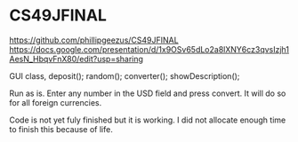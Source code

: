 # CS49JFINAL


https://github.com/phillipgeezus/CS49JFINAL
https://docs.google.com/presentation/d/1x9OSv65dLo2a8lXNY6cz3qvsIzjh1AesN_HbqvFnX80/edit?usp=sharing

GUI class, deposit(); random(); converter(); showDescription();



Run as is. Enter any number in the USD field and press convert. It will do so for all foreign currencies.


Code is not yet fuly finished but it is working. I did not allocate enough time to finish this because of life.
